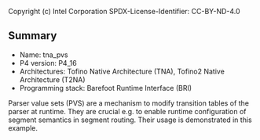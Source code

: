 
Copyright (c) Intel Corporation
SPDX-License-Identifier: CC-BY-ND-4.0


## Summary

* Name: tna_pvs
* P4 version: P4_16
* Architectures: Tofino Native Architecture (TNA), Tofino2 Native Architecture (T2NA)
* Programming stack: Barefoot Runtime Interface (BRI)

Parser value sets (PVS) are a mechanism to modify transition tables of the parser
at runtime. They are crucial e.g. to enable runtime configuration of segment
semantics in segment routing. Their usage is demonstrated in this example.
